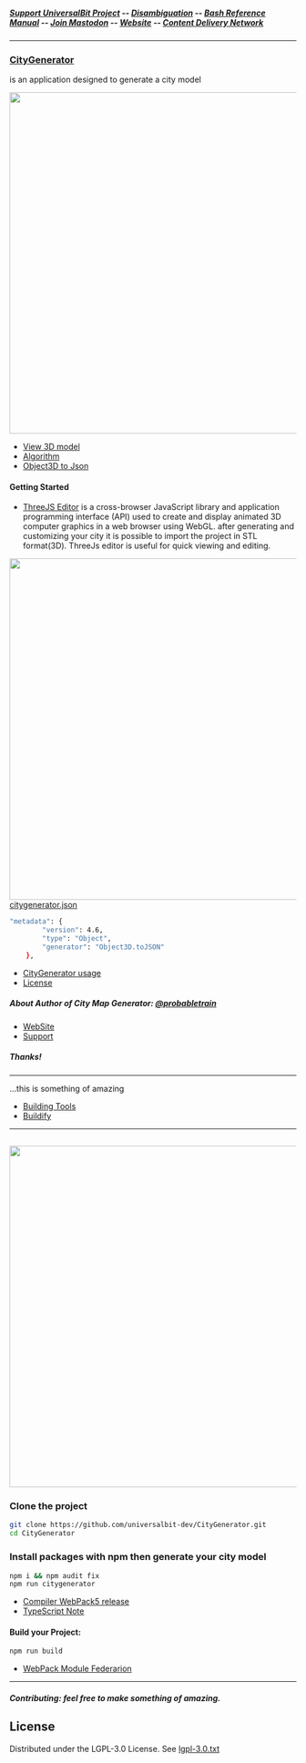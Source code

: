 ##### [Support UniversalBit Project](https://github.com/universalbit-dev/universalbit-dev/tree/main/support) -- [Disambiguation](https://en.wikipedia.org/wiki/Wikipedia:Disambiguation) -- [Bash Reference Manual](https://www.gnu.org/software/bash/manual/html_node/index.html) -- [Join Mastodon](https://mastodon.social/invite/wTHp2hSD) -- [Website](https://www.universalbit.it/) -- [Content Delivery Network](https://universalbitcdn.it/)

---
### [CityGenerator](https://github.com/universalbit-dev/CityGenerator/blob/master/assets/images/gif/citygenerator.gif)
is an application designed to generate a city model
[](https://github.com/universalbit-dev/CityGenerator/blob/master/assets/images/gif/citygenerator.gif)

<img src="https://github.com/universalbit-dev/CityGenerator/blob/master/assets/images/gif/city_generator_threejs_editor.gif" width="600"></img>

* [View 3D model](https://github.com/universalbit-dev/CityGenerator/blob/master/stl/nofullstack_model.stl)
* [Algorithm](https://github.com/universalbit-dev/CityGenerator/blob/master/docs/Interactive_Procedural_Street_Modeling.pdf)
* [Object3D to Json](https://github.com/mrdoob/three.js/wiki/JSON-Object-Scene-format-4)
#### Getting Started
* [ThreeJS Editor](https://threejs.org/editor/)
is a cross-browser JavaScript library and application programming interface (API) used to create and display animated 3D computer graphics in a web browser using WebGL.
after generating and customizing your city it is possible to import the project in STL format(3D). ThreeJs editor is useful for quick viewing and editing.

<img src="https://github.com/universalbit-dev/CityGenerator/blob/master/assets/images/gif/object3d_tojson.gif" width="600"></img>
[citygenerator.json](https://raw.githubusercontent.com/universalbit-dev/CityGenerator/master/json/citygenerator.json)

```bash
"metadata": {
		"version": 4.6,
		"type": "Object",
		"generator": "Object3D.toJSON"
	},
```
* [CityGenerator usage](https://github.com/universalbit-dev/CityGenerator/blob/master/docs/usageguide.md)
* [License](https://www.gnu.org/licenses/lgpl-3.0.txt)
  
##### About Author of City Map Generator: [@probabletrain](https://github.com/ProbableTrain/MapGenerator)
* [WebSite](https://maps.probabletrain.com/#/)
* [Support](https://ko-fi.com/probabletrain)
  
##### Thanks!
---

...this is something of amazing
* [Building Tools](https://ranjian0.github.io/building_tools/) 
* [Buildify](https://github.com/universalbit-dev/CityGenerator/blob/master/public/3d/buildify/Buildify_1.0.pdf)
---


<img src="https://github.com/universalbit-dev/CityGenerator/blob/master/assets/images/gif/citygenerator.gif" width="600"></img>
---

### Clone the project
```bash
git clone https://github.com/universalbit-dev/CityGenerator.git
cd CityGenerator
```
### Install packages with npm then generate your city model
```bash
npm i && npm audit fix
npm run citygenerator
```
* [Compiler WebPack5 release](https://webpack.js.org/blog/2020-10-10-webpack-5-release/)
* [TypeScript Note](https://webpack.js.org/guides/typescript/)

#### Build your Project:
```bash
npm run build
```
* [WebPack Module Federarion](https://webpack.js.org/concepts/module-federation/)
---
##### Contributing: feel free to make something of amazing.
  
## License
Distributed under the LGPL-3.0 License. See [lgpl-3.0.txt](https://www.gnu.org/licenses/lgpl-3.0.txt)

